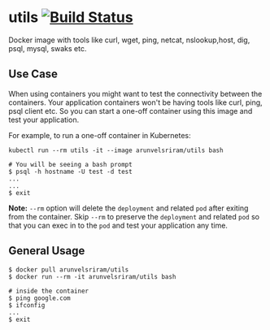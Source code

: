 # utils [![Build Status](https://travis-ci.org/arunvelsriram/utils.svg?branch=master)](https://travis-ci.org/arunvelsriram/utils)

Docker image with tools like curl, wget, ping, netcat, nslookup,host, dig, psql, mysql, swaks etc.

## Use Case

When using containers you might want to test the connectivity between the containers. Your application containers won't be having tools like curl, ping, psql client etc. So you can start a one-off container using this image and test your application.

For example, to run a one-off container in Kubernetes:

```
kubectl run --rm utils -it --image arunvelsriram/utils bash

# You will be seeing a bash prompt
$ psql -h hostname -U test -d test
...
...
$ exit
```

**Note:** `--rm` option will delete the `deployment` and related `pod` after exiting from the container. Skip `--rm` to preserve the `deployment` and related `pod` so that you can exec in to the `pod` and test your application any time.

## General Usage

```
$ docker pull arunvelsriram/utils
$ docker run --rm -it arunvelsriram/utils bash

# inside the container
$ ping google.com
$ ifconfig
...
$ exit
```
